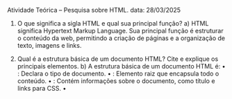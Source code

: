 Atividade Teórica – Pesquisa sobre HTML. data: 28/03/2025

1) O que significa a sigla HTML e qual sua principal função?
a) HTML significa Hypertext Markup Language. Sua principal função é estruturar o conteúdo da web, permitindo a criação de páginas e a organização de texto, imagens e links.

2) Qual é a estrutura básica de um documento HTML? Cite e explique os principais elementos.
b) A estrutura básica de um documento HTML é:
•	<!DOCTYPE html>: Declara o tipo de documento.
•	<html>: Elemento raiz que encapsula todo o conteúdo.
•	<head>: Contém informações sobre o documento, como título e links para CSS.
•	<title>: Define o título da página, exibido na aba do navegador.
•	<body>: Contém o conteúdo visível da página, como textos e imagens.

3) O que são tags e atributos no HTML? Dê exemplos.  
c) Tags são os elementos que definem a estrutura e o formato do conteúdo, geralmente vêm em pares, com uma tag de abertura e uma de fechamento.
Exemplos incluem: <p> (parágrafo) e <h1> (título principal). 
Atributos são informações adicionais que modificam as tags. 
Por exemplo, <a href="https://www.exemplo.com">link</a> usa o atributo href para definir o destino do link.
Tag: <p> (define um parágrafo)
